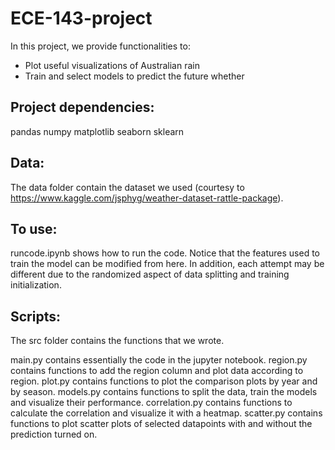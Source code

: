 # ECE-143-project
In this project, we provide functionalities to:
- Plot useful visualizations of Australian rain
- Train and select models to predict the future whether

## Project dependencies:
pandas
numpy
matplotlib
seaborn
sklearn

## Data: 
The data folder contain the dataset we used (courtesy to https://www.kaggle.com/jsphyg/weather-dataset-rattle-package).

## To use:
runcode.ipynb shows how to run the code. Notice that the features used to train the model can be modified from here. 
In addition, each attempt may be different due to the randomized aspect of data splitting and training initialization.

## Scripts:
The src folder contains the functions that we wrote.

main.py contains essentially the code in the jupyter notebook.
region.py contains functions to add the region column and plot data according to region.
plot.py contains functions to plot the comparison plots by year and by season.
models.py contains functions to split the data, train the models and visualize their performance.
correlation.py contains functions to calculate the correlation and visualize it with a heatmap.
scatter.py contains functions to plot scatter plots of selected datapoints with and without the prediction turned on.

